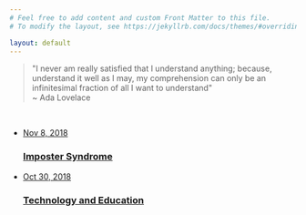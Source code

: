```yaml
---
# Feel free to add content and custom Front Matter to this file.
# To modify the layout, see https://jekyllrb.com/docs/themes/#overriding-theme-defaults

layout: default
---
```

<div>
<div class="quote">
  <blockquote>"I never am really satisfied that I understand anything; because, understand it well as I may, my comprehension can only be an infinitesimal fraction of all I want to understand"<br>~ Ada Lovelace</blockquote>
</div>
<br>
<div class="recent-posts">
  <ul class="post-list">
  <div class="card-wrapper">
  <span>
    <a class="post-link" href="{{ site.baseurl }}{% post_url 2018-11-08-impostersyndrome %}">
    <li class="card"><span class="post-meta">Nov 8, 2018</span>
      <h3 class="card-link">Imposter Syndrome</h3>
        </li>
      </a>
      <a class="post-link" href="{{ site.baseurl }}{% post_url 2018-10-27-techeducation %}">
      <li class="card"><span class="post-meta">Oct 30, 2018</span>
        <h3 class="card-link">Technology and Education</h3>
          </li>
        </a>
      </span>
      </div>
  </ul>
  </div>
  </div>
